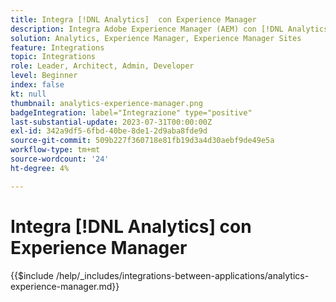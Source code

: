 ```yaml
---
title: Integra [!DNL Analytics]  con Experience Manager
description: Integra Adobe Experience Manager (AEM) con [!DNL Analytics] per monitorare e analizzare il comportamento degli utenti sul tuo sito Web.
solution: Analytics, Experience Manager, Experience Manager Sites
feature: Integrations
topic: Integrations
role: Leader, Architect, Admin, Developer
level: Beginner
index: false
kt: null
thumbnail: analytics-experience-manager.png
badgeIntegration: label="Integrazione" type="positive"
last-substantial-update: 2023-07-31T00:00:00Z
exl-id: 342a9df5-6fbd-40be-8de1-2d9aba8fde9d
source-git-commit: 509b227f360718e81fb19d3a4d30aebf9de49e5a
workflow-type: tm+mt
source-wordcount: '24'
ht-degree: 4%

---
```


# Integra [!DNL Analytics] con Experience Manager

{{$include /help/_includes/integrations-between-applications/analytics-experience-manager.md}}
